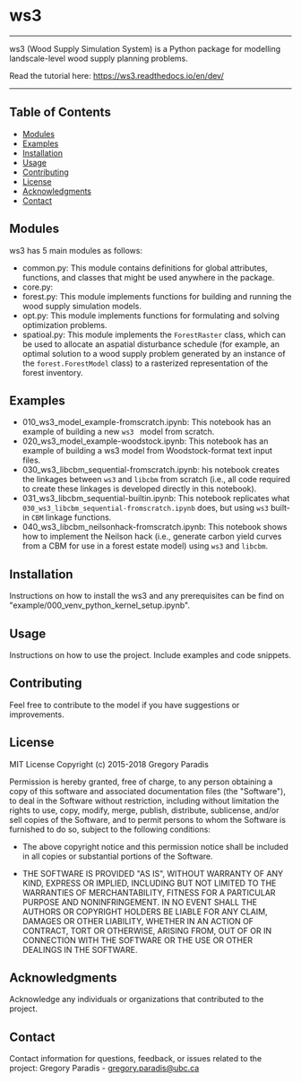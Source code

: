 # ws3

---
ws3 (Wood Supply Simulation System) is a Python package for modelling landscale-level wood supply planning problems.

Read the tutorial here:
https://ws3.readthedocs.io/en/dev/

---

## Table of Contents

- [Modules](#modules)
- [Examples](#examples)
- [Installation](#installation)
- [Usage](#usage)
- [Contributing](#contributing)
- [License](#license)
- [Acknowledgments](#acknowledgments)
- [Contact](#contact)


## Modules 

ws3 has 5 main modules as follows:

- common.py: This module contains definitions for global attributes, functions, and classes that might be used anywhere in the package.
- core.py: 
- forest.py: This module implements functions for building and running the wood supply simulation models.
- opt.py: This module implements functions for formulating and solving optimization problems. 
- spatioal.py: This module implements the ``ForestRaster`` class, which can be used to allocate an aspatial disturbance schedule (for example, an optimal solution to a wood supply problem generated by an instance of the ``forest.ForestModel`` class) to a rasterized representation of the forest inventory.


## Examples 

- 010_ws3_model_example-fromscratch.ipynb: This notebook has an example of building a new ``ws3 `` model from scratch.
- 020_ws3_model_example-woodstock.ipynb: This notebook has an example of building a ws3 model from Woodstock-format text input files.
- 030_ws3_libcbm_sequential-fromscratch.ipynb: his notebook creates the linkages between ``ws3`` and ``libcbm`` from scratch (i.e., all code required to create these linkages is developed directly in this notebook).
- 031_ws3_libcbm_sequential-builtin.ipynb: This notebook replicates what ``030_ws3_libcbm_sequential-fromscratch.ipynb`` does, but using ``ws3`` built-in ``CBM`` linkage functions.
- 040_ws3_libcbm_neilsonhack-fromscratch.ipynb: This notebook shows how to implement the Neilson hack (i.e., generate carbon yield curves from a CBM for use in a forest estate model) using ``ws3`` and ``libcbm``.


## Installation

Instructions on how to install the ws3 and any prerequisites can be find on  "example/000_venv_python_kernel_setup.ipynb".


## Usage

Instructions on how to use the project. Include examples and code snippets.

## Contributing

Feel free to contribute to the model if you have suggestions or improvements.

## License

MIT License
Copyright (c) 2015-2018 Gregory Paradis

Permission is hereby granted, free of charge, to any person obtaining a copy of this software and associated documentation files (the "Software"), to deal in the Software without restriction, including without limitation the rights
to use, copy, modify, merge, publish, distribute, sublicense, and/or sell copies of the Software, and to permit persons to whom the Software is furnished to do so, subject to the following conditions:

- The above copyright notice and this permission notice shall be included in all copies or substantial portions of the Software.

- THE SOFTWARE IS PROVIDED "AS IS", WITHOUT WARRANTY OF ANY KIND, EXPRESS OR IMPLIED, INCLUDING BUT NOT LIMITED TO THE WARRANTIES OF MERCHANTABILITY,
 FITNESS FOR A PARTICULAR PURPOSE AND NONINFRINGEMENT.
IN NO EVENT SHALL THE AUTHORS OR COPYRIGHT HOLDERS BE LIABLE FOR ANY CLAIM, DAMAGES OR OTHER LIABILITY, WHETHER IN AN ACTION OF CONTRACT, TORT OR OTHERWISE, ARISING FROM, OUT OF OR IN CONNECTION WITH THE SOFTWARE OR THE USE OR OTHER DEALINGS IN THE SOFTWARE.


## Acknowledgments

Acknowledge any individuals or organizations that contributed to the project.

## Contact

Contact information for questions, feedback, or issues related to the project: Gregory Paradis - gregory.paradis@ubc.ca
